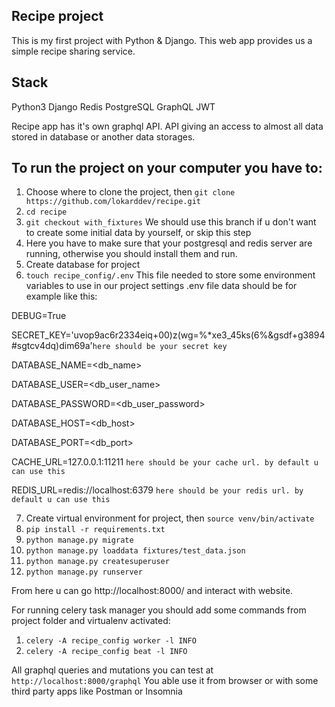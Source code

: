 Recipe project
--------------
This is my first project with Python & Django. This web app provides us a simple recipe sharing service.

Stack
-----
Python3
Django
Redis
PostgreSQL
GraphQL
JWT

Recipe app has it's own graphql API. API giving an access to almost all data stored in database or another data storages.


To run the project on your computer you have to:
------------------------------------------------
1. Choose where to clone the project, then `git clone https://github.com/lokarddev/recipe.git`
2. `cd recipe`
3. `git checkout with_fixtures` We should use this branch if u don't want to create some initial data by yourself, or skip this step
4. Here you have to make sure that your postgresql and redis server are running, otherwise you should install them and run.
5. Create database for project
6. `touch recipe_config/.env` This file needed to store some environment variables to use in our project settings
    .env file data should be for example like this:
    
DEBUG=True

SECRET_KEY='uvop9ac6r2334eiq+00)z(wg=%*xe3_45ks(6%&gsdf+g3894#sgtcv4dq)dim69a'`here should be your secret key`

DATABASE_NAME=<db_name>

DATABASE_USER=<db_user_name>

DATABASE_PASSWORD=<db_user_password>

DATABASE_HOST=<db_host>

DATABASE_PORT=<db_port>

CACHE_URL=127.0.0.1:11211 `here should be your cache url. by default u can use this`

REDIS_URL=redis://localhost:6379 `here should be your redis url. by default u can use this`

  
7.  Create virtual environment for project, then `source venv/bin/activate`
8. `pip install -r requirements.txt`
9. `python manage.py migrate`
10. `python manage.py loaddata fixtures/test_data.json`
11. `python manage.py createsuperuser`
12. `python manage.py runserver`

From here u can go http://localhost:8000/ and interact with website.

For running celery task manager you should add some commands from project folder and virtualenv activated:
1. `celery -A recipe_config worker -l INFO`
2. `celery -A recipe_config beat -l INFO`


All graphql queries and mutations you can test at `http://localhost:8000/graphql`
You able use it from browser or with some third party apps like Postman or Insomnia
